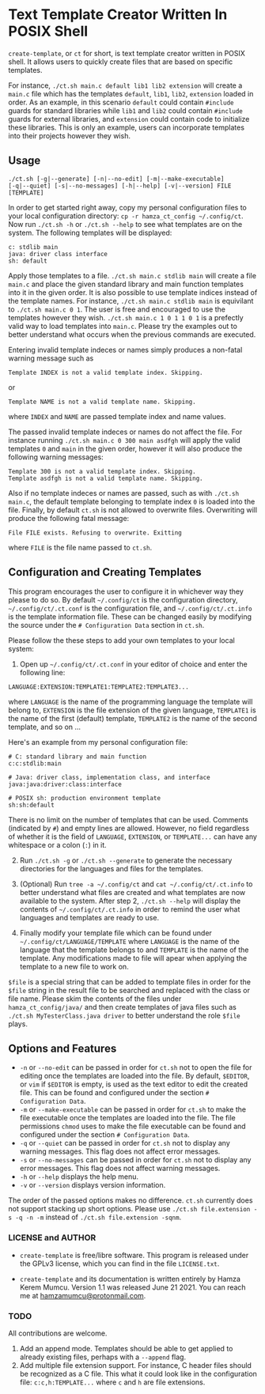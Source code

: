 # Text Template Creator Written In POSIX Shell

`create-template`, or `ct` for short, is text template creator written in POSIX shell.
It allows users to quickly create files that are based on specific templates.

For instance, `./ct.sh main.c default lib1 lib2 extension` will create a `main.c` file which
has the templates `default`, `lib1`, `lib2`, `extension` loaded in order. As an example, in this
scenario `default` could contain `#include` guards for standard libraries while	`lib1` and `lib2`
could contain `#include` guards for external libraries, and `extension` could contain code to initialize
these libraries. This is only an example, users can incorporate templates into their projects however 
they wish.

## Usage

```
./ct.sh [-g|--generate] [-n|--no-edit] [-m|--make-executable]
[-q|--quiet] [-s|--no-messages] [-h|--help] [-v|--version] FILE [TEMPLATE]
```

In order to get started right away, copy my personal configuration files to your local configuration 
directory:
`cp -r hamza_ct_config ~/.config/ct`. Now run `./ct.sh -h` or `./ct.sh --help` to see what templates
are on the system. The following templates will be displayed: 
```
c: stdlib main 
java: driver class interface 
sh: default
```

Apply those templates to a file. `./ct.sh main.c stdlib main` will create a file `main.c` and place the given standard library
and main function templates into it in the given order. It is also possible to use template indices instead of the template names.
For instance, `./ct.sh main.c stdlib main` is equivilant to `./ct.sh main.c 0 1`. The user is free and encouraged to use the templates
however they wish. `./ct.sh main.c 1 0 1 1 0 1` is a prefectly valid way to load templates into `main.c`. Please try the examples out to 
better understand what occurs when the previous commands are executed.

Entering invalid template indeces or names simply produces a non-fatal warning message such as 
```
Template INDEX is not a valid template index. Skipping.
```
or 
```
Template NAME is not a valid template name. Skipping.
```
where `INDEX` and `NAME` are passed template index and name values.

The passed invalid template indeces or names do not affect the file. For instance running `./ct.sh main.c 0 300 main asdfgh` 
will apply the valid templates `0` and `main` in the given order, however it will also produce the following warning messages:
```
Template 300 is not a valid template index. Skipping.
Template asdfgh is not a valid template name. Skipping.
```

Also if no template indeces or names are passed, such as with `./ct.sh main.c`, the default template belonging to template index `0`
is loaded into the file. Finally, by default `ct.sh` is not allowed to overwrite files. Overwriting will produce the following fatal message:
```
File FILE exists. Refusing to overwrite. Exitting
```
where `FILE` is the file name passed to `ct.sh`.

## Configuration and Creating Templates

This program encourages the user to configure it in whichever way they please to do so. By default `~/.config/ct` is the configuration 
directory, `~/.config/ct/.ct.conf` is the configuration file, and `~/.config/ct/.ct.info` is the template information file. These can be 
changed easily by modifying the source under the `# Configuration Data` section in `ct.sh`. 

Please follow the these steps to add your own templates to your local system:
1. Open up `~/.config/ct/.ct.conf` in your editor of choice and enter the following line:
```
LANGUAGE:EXTENSION:TEMPLATE1:TEMPLATE2:TEMPLATE3...
```
where `LANGUAGE` is the name of the programming language the template will belong to, `EXTENSION` is the file extension of the given language,
`TEMPLATE1` is the name of the first (default) template, `TEMPLATE2` is the name of the second template, and so on ...

Here's an example from my personal configuration file:
```
# C: standard library and main function
c:c:stdlib:main

# Java: driver class, implementation class, and interface
java:java:driver:class:interface

# POSIX sh: production environment template
sh:sh:default
```
There is no limit on the number of templates that can be used. Comments (indicated by `#`) and empty lines are allowed.
However, no field regardless of whether it is the field of `LANGUAGE`, `EXTENSION`, or `TEMPLATE...` can have any whitespace
or a colon (`:`) in it. 

2. Run `./ct.sh -g` or `./ct.sh --generate` to generate the necessary directories for the languages and files for the templates.

3. (Optional) Run `tree -a ~/.config/ct` and `cat ~/.config/ct/.ct.info` to better understand what files are created and what templates
are now available to the system. After step 2, `./ct.sh --help` will display the contents of `~/.config/ct/.ct.info` in order to remind the 
user what languages and templates are ready to use.

4. Finally modify your template file which can be found under `~/.config/ct/LANGUAGE/TEMPLATE` where `LANGUAGE` is the name of the language
that the template belongs to and `TEMPLATE` is the name of the template. Any modifications made to file will apear when applying the template
to a new file to work on. 

`$file` is a special string that can be added to template files in order for the `$file` string in the result file to be searched and replaced 
with the class or file name. Please skim the contents of the files under `hamza_ct_config/java/` and then create templates of java files 
such as `./ct.sh MyTesterClass.java driver` to better understand the role `$file` plays.

## Options and Features

- `-n` or `--no-edit` can be passed in order for `ct.sh` not to open the file for editing once the templates are loaded into the file.
By default, `$EDITOR`, or `vim` if `$EDITOR` is empty, is used as the text editor to edit the created file. This can be found and 
configured under the section `# Configuration Data`.
- `-m` or `--make-executable` can be passed in order for `ct.sh` to make the file executable once the templates are loaded into the file.
The file permissions `chmod` uses to make the file executable can be found and configured under the section `# Configuration Data`.
- `-q` or `--quiet` can be passed in order for `ct.sh` not to display any warning messages. This flag does not affect error messages.
- `-s` or `--no-messages` can be passed in order for `ct.sh` not to display any error messages. This flag does not affect warning messages.
- `-h` or `--help` displays the help menu.
- `-v` or `--version` displays version information.

The order of the passed options makes no difference. `ct.sh` currently does not support stacking up short options. Please use
`./ct.sh file.extension -s -q -n -m` instead of `./ct.sh file.extension -sqnm`.

### LICENSE and AUTHOR

- `create-template` is free/libre software. This program is released under the GPLv3 license, which you can find in the file `LICENSE.txt`. 

- `create-template` and its documentation is written entirely by Hamza Kerem Mumcu. Version 1.1 was released June 21 2021. You can reach me 
at hamzamumcu@protonmail.com.

### TODO

All contributions are welcome.

1. Add an append mode. Templates should be able to get applied to already existing files, perhaps with a `--append` flag.
2. Add multiple file extension support. For instance, C header files should be recognized as a C file. This what it could look like in the 
configuration file: `c:c,h:TEMPLATE...` where `c` and `h` are file extensions.
